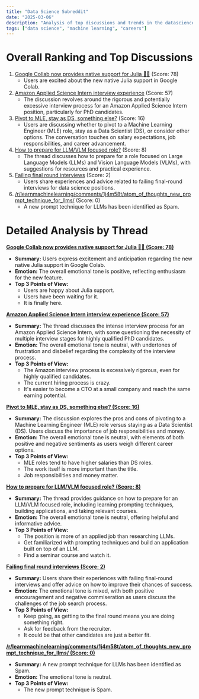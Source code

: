 ```yaml
---
title: "Data Science Subreddit"
date: "2025-03-06"
description: "Analysis of top discussions and trends in the datascience subreddit"
tags: ["data science", "machine learning", "careers"]
---
```


# Overall Ranking and Top Discussions
1.  [Google Collab now provides native support for Julia 🎉🥳](https://i.redd.it/tasxd9icsyme1.png) (Score: 78)
    * Users are excited about the new native Julia support in Google Colab.
2.  [Amazon Applied Science Intern interview experience](https://www.reddit.com/r/datascience/comments/1j4p226/amazon_applied_science_intern_interview_experience/) (Score: 57)
    * The discussion revolves around the rigorous and potentially excessive interview process for an Amazon Applied Science Intern position, particularly for PhD candidates.
3.  [Pivot to MLE, stay as DS, something else?](https://www.reddit.com/r/datascience/comments/1j4ydu8/pivot_to_mle_stay_as_ds_something_else/) (Score: 16)
    * Users are discussing whether to pivot to a Machine Learning Engineer (MLE) role, stay as a Data Scientist (DS), or consider other options. The conversation touches on salary expectations, job responsibilities, and career advancement.
4.  [How to prepare for LLM/VLM focused role?](https://www.reddit.com/r/datascience/comments/1j4gx77/how_to_prepare_for_llmvlm_focused_role/) (Score: 8)
    * The thread discusses how to prepare for a role focused on Large Language Models (LLMs) and Vision Language Models (VLMs), with suggestions for resources and practical experience.
5.  [Failing final round interviews](https://www.reddit.com/r/datascience/comments/1j4wn4d/failing_final_round_interviews/) (Score: 2)
    * Users share experiences and advice related to failing final-round interviews for data science positions.
6.  [/r/learnmachinelearning/comments/1j4m58t/atom_of_thoughts_new_prompt_technique_for_llms/](https://www.reddit.com/r/learnmachinelearning/comments/1j4m58t/atom_of_thoughts_new_prompt_technique_for_llms/) (Score: 0)
    * A new prompt technique for LLMs has been identified as Spam.

# Detailed Analysis by Thread
**[Google Collab now provides native support for Julia 🎉🥳 (Score: 78)](https://i.redd.it/tasxd9icsyme1.png)**
*  **Summary:**  Users express excitement and anticipation regarding the new native Julia support in Google Colab.
*  **Emotion:** The overall emotional tone is positive, reflecting enthusiasm for the new feature.
*  **Top 3 Points of View:**
    * Users are happy about Julia support.
    * Users have been waiting for it.
    * It is finally here.

**[Amazon Applied Science Intern interview experience (Score: 57)](https://www.reddit.com/r/datascience/comments/1j4p226/amazon_applied_science_intern_interview_experience/)**
*  **Summary:**  The thread discusses the intense interview process for an Amazon Applied Science Intern, with some questioning the necessity of multiple interview stages for highly qualified PhD candidates.
*  **Emotion:** The overall emotional tone is neutral, with undertones of frustration and disbelief regarding the complexity of the interview process.
*  **Top 3 Points of View:**
    * The Amazon interview process is excessively rigorous, even for highly qualified candidates.
    * The current hiring process is crazy.
    * It's easier to become a CTO at a small company and reach the same earning potential.

**[Pivot to MLE, stay as DS, something else? (Score: 16)](https://www.reddit.com/r/datascience/comments/1j4ydu8/pivot_to_mle_stay_as_ds_something_else/)**
*  **Summary:**  The discussion explores the pros and cons of pivoting to a Machine Learning Engineer (MLE) role versus staying as a Data Scientist (DS). Users discuss the importance of job responsibilities and money.
*  **Emotion:** The overall emotional tone is neutral, with elements of both positive and negative sentiments as users weigh different career options.
*  **Top 3 Points of View:**
    * MLE roles tend to have higher salaries than DS roles.
    * The work itself is more important than the title.
    * Job responsibilities and money matter.

**[How to prepare for LLM/VLM focused role? (Score: 8)](https://www.reddit.com/r/datascience/comments/1j4gx77/how_to_prepare_for_llmvlm_focused_role/)**
*  **Summary:**  The thread provides guidance on how to prepare for an LLM/VLM focused role, including learning prompting techniques, building applications, and taking relevant courses.
*  **Emotion:** The overall emotional tone is neutral, offering helpful and informative advice.
*  **Top 3 Points of View:**
    * The position is more of an applied job than researching LLMs.
    * Get familiarized with prompting techniques and build an application built on top of an LLM.
    * Find a seminar course and watch it.

**[Failing final round interviews (Score: 2)](https://www.reddit.com/r/datascience/comments/1j4wn4d/failing_final_round_interviews/)**
*  **Summary:**  Users share their experiences with failing final-round interviews and offer advice on how to improve their chances of success.
*  **Emotion:** The emotional tone is mixed, with both positive encouragement and negative commiseration as users discuss the challenges of the job search process.
*  **Top 3 Points of View:**
    * Keep going, as getting to the final round means you are doing something right.
    * Ask for feedback from the recruiter.
    * It could be that other candidates are just a better fit.

**[/r/learnmachinelearning/comments/1j4m58t/atom_of_thoughts_new_prompt_technique_for_llms/ (Score: 0)](https://www.reddit.com/r/learnmachinelearning/comments/1j4m58t/atom_of_thoughts_new_prompt_technique_for_llms/)**
*  **Summary:**  A new prompt technique for LLMs has been identified as Spam.
*  **Emotion:** The emotional tone is neutral.
*  **Top 3 Points of View:**
    * The new prompt technique is Spam.
